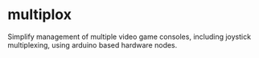 # multiplox
Simplify management of multiple video game consoles, including joystick multiplexing, using arduino based hardware nodes.
